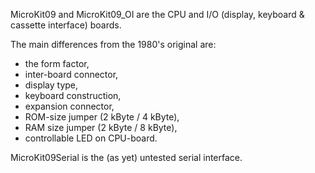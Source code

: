 MicroKit09 and MicroKit09_OI are the CPU and I/O (display, keyboard & 
cassette interface) boards.

The main differences from the 1980's original are:
* the form factor, 
* inter-board connector, 
* display type,
* keyboard construction,
* expansion connector,
* ROM-size jumper (2 kByte / 4 kByte),
* RAM size jumper (2 kByte / 8 kByte),
* controllable LED on CPU-board.

MicroKit09Serial is the (as yet) untested serial interface. 
